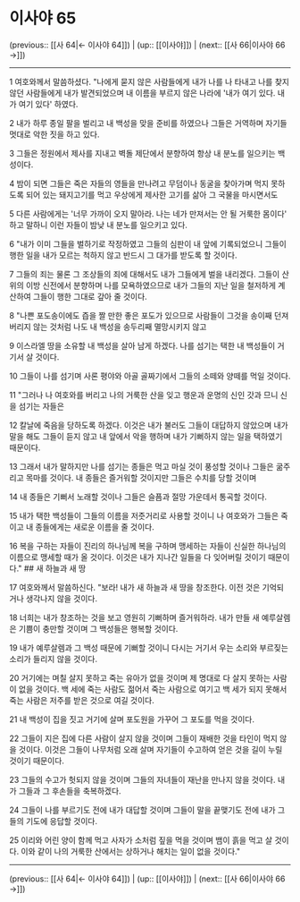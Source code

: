 # 이사야 65

(previous:: [[사 64|← 이사야 64]]) | (up:: [[이사야]]) | (next:: [[사 66|이사야 66 →]])

***




1 
여호와께서 말씀하셨다. "나에게 묻지 않은 사람들에게 내가 나를 나 타내고 나를 찾지 않던 사람들에게 내가 발견되었으며 내 이름을 부르지 않은 나라에 '내가 여기 있다. 내가 여기 있다' 하였다. 



2 
내가 하루 종일 팔을 벌리고 내 백성을 맞을 준비를 하였으나 그들은 거역하며 자기들 멋대로 악한 짓을 하고 있다. 



3 
그들은 정원에서 제사를 지내고 벽돌 제단에서 분향하여 항상 내 분노를 일으키는 백성이다. 



4 
밤이 되면 그들은 죽은 자들의 영들을 만나려고 무덤이나 동굴을 찾아가며 먹지 못하도록 되어 있는 돼지고기를 먹고 우상에게 제사한 고기를 삶아 그 국물을 마시면서도 



5 
다른 사람에게는 '너무 가까이 오지 말아라. 나는 네가 만져서는 안 될 거룩한 몸이다' 하고 말하니 이런 자들이 밤낮 내 분노를 일으키고 있다. 



6 
"내가 이미 그들을 벌하기로 작정하였고 그들의 심판이 내 앞에 기록되었으니 그들이 행한 일을 내가 모르는 척하지 않고 반드시 그 대가를 받도록 할 것이다. 



7 
그들의 죄는 물론 그 조상들의 죄에 대해서도 내가 그들에게 벌을 내리겠다. 그들이 산 위의 이방 신전에서 분향하며 나를 모욕하였으므로 내가 그들의 지난 일을 철저하게 계산하여 그들이 행한 그대로 갚아 줄 것이다. 



8 
"나쁜 포도송이에도 즙을 짤 만한 좋은 포도가 있으므로 사람들이 그것을 송이째 던져 버리지 않는 것처럼 나도 내 백성을 송두리째 멸망시키지 않고 



9 
이스라엘 땅을 소유할 내 백성을 살아 남게 하겠다. 나를 섬기는 택한 내 백성들이 거기서 살 것이다. 



10 
그들이 나를 섬기며 사론 평야와 아골 골짜기에서 그들의 소떼와 양떼를 먹일 것이다. 



11 
"그러나 나 여호와를 버리고 나의 거룩한 산을 잊고 행운과 운명의 신인 갓과 므니 신을 섬기는 자들은 



12 
칼날에 죽음을 당하도록 하겠다. 이것은 내가 불러도 그들이 대답하지 않았으며 내가 말을 해도 그들이 듣지 않고 내 앞에서 악을 행하며 내가 기뻐하지 않는 일을 택하였기 때문이다. 



13 
그래서 내가 말하지만 나를 섬기는 종들은 먹고 마실 것이 풍성할 것이나 그들은 굶주리고 목마를 것이다. 내 종들은 즐거워할 것이지만 그들은 수치를 당할 것이며 



14 
내 종들은 기뻐서 노래할 것이나 그들은 슬픔과 절망 가운데서 통곡할 것이다. 



15 
내가 택한 백성들이 그들의 이름을 저줏거리로 사용할 것이니 나 여호와가 그들은 죽이고 내 종들에게는 새로운 이름을 줄 것이다. 



16 
복을 구하는 자들이 진리의 하나님께 복을 구하며 맹세하는 자들이 신실한 하나님의 이름으로 맹세할 때가 올 것이다. 이것은 내가 지나간 일들을 다 잊어버릴 것이기 때문이다." ## 새 하늘과 새 땅 



17 
여호와께서 말씀하신다. "보라! 내가 새 하늘과 새 땅을 창조한다. 이전 것은 기억되거나 생각나지 않을 것이다. 



18 
너희는 내가 창조하는 것을 보고 영원히 기뻐하며 즐거워하라. 내가 만들 새 예루살렘은 기쁨이 충만할 것이며 그 백성들은 행복할 것이다. 



19 
내가 예루살렘과 그 백성 때문에 기뻐할 것이니 다시는 거기서 우는 소리와 부르짖는 소리가 들리지 않을 것이다. 



20 
거기에는 며칠 살지 못하고 죽는 유아가 없을 것이며 제 명대로 다 살지 못하는 사람이 없을 것이다. 백 세에 죽는 사람도 젊어서 죽는 사람으로 여기고 백 세가 되지 못해서 죽는 사람은 저주를 받은 것으로 여길 것이다. 



21 
내 백성이 집을 짓고 거기에 살며 포도원을 가꾸어 그 포도를 먹을 것이다. 



22 
그들이 지은 집에 다른 사람이 살지 않을 것이며 그들이 재배한 것을 타인이 먹지 않을 것이다. 이것은 그들이 나무처럼 오래 살며 자기들이 수고하여 얻은 것을 길이 누릴 것이기 때문이다. 



23 
그들의 수고가 헛되지 않을 것이며 그들의 자녀들이 재난을 만나지 않을 것이다. 내가 그들과 그 후손들을 축복하겠다. 



24 
그들이 나를 부르기도 전에 내가 대답할 것이며 그들이 말을 끝맺기도 전에 내가 그들의 기도에 응답할 것이다. 



25 
이리와 어린 양이 함께 먹고 사자가 소처럼 짚을 먹을 것이며 뱀이 흙을 먹고 살 것이다. 이와 같이 나의 거룩한 산에서는 상하거나 해치는 일이 없을 것이다."

***

(previous:: [[사 64|← 이사야 64]]) | (up:: [[이사야]]) | (next:: [[사 66|이사야 66 →]])
